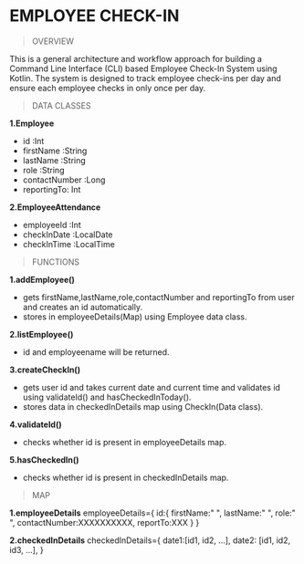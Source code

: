 # EMPLOYEE CHECK-IN

> OVERVIEW

This is a general architecture and workflow approach for building a Command Line Interface (CLI) based Employee Check-In System using Kotlin. The system is designed to track employee check-ins per day and ensure each employee checks in only once per day.

>  DATA CLASSES

**1.Employee**
  - id :Int
  - firstName :String 
  - lastName :String
  - role :String
  - contactNumber :Long
  - reportingTo: Int
    
**2.EmployeeAttendance**
  - employeeId :Int
  - checkInDate :LocalDate
  - checkInTime :LocalTime

> FUNCTIONS

**1.addEmployee()**
  - gets firstName,lastName,role,contactNumber and reportingTo from user and creates an id automatically.
  - stores in  employeeDetails(Map) using Employee data class.

**2.listEmployee()**
  - id and employeename will be returned.
    
**3.createCheckIn()**
  - gets user id and takes current date and current time and validates id using validateId() and hasCheckedInToday().
  - stores data in checkedInDetails map using CheckIn(Data class).

**4.validateId()**
  - checks whether id is present in employeeDetails map.

**5.hasCheckedIn()**
  - checks whether id is present in checkedInDetails map.

> MAP

**1.employeeDetails**
employeeDetails={
  id:{
    firstName:"    ",
    lastName:"     ",
    role:"         ",
    contactNumber:XXXXXXXXXX,
    reportTo:XXX
  }
}

**2.checkedInDetails**
checkedInDetails={
  date1:[id1, id2, ...],
  date2: [id1, id2, id3, ...],
}
